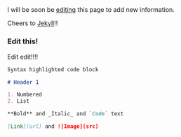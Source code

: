 ## 

I will be soon be [editing](https://github.com/pankajrohilla/rohillapankaj/edit/master/README.md) this page to add new information.

Cheers to [Jekyll](https://jekyllrb.com/)!!

### Edit this!

Edit edit!!!!  

```markdown
Syntax highlighted code block

# Header 1

1. Numbered
2. List

**Bold** and _Italic_ and `Code` text

[Link](url) and ![Image](src)
```
